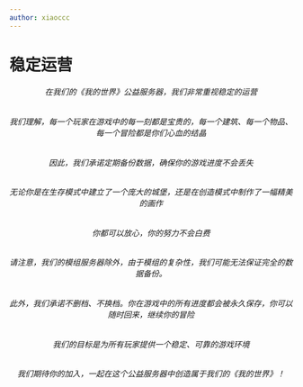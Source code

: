 ```yaml
---
author: xiaoccc
---
```

# 稳定运营

###### <div align="center">在我们的《我的世界》公益服务器，我们非常重视稳定的运营</div>
###### <div align="center">我们理解，每一个玩家在游戏中的每一刻都是宝贵的，每一个建筑、每一个物品、每一个冒险都是你们心血的结晶</div>
###### <div align="center">因此，我们承诺定期备份数据，确保你的游戏进度不会丢失</div>
###### <div align="center">无论你是在生存模式中建立了一个庞大的城堡，还是在创造模式中制作了一幅精美的画作</div>
###### <div align="center">你都可以放心，你的努力不会白费</div>
###### <div align="center">请注意，我们的模组服务器除外，由于模组的复杂性，我们可能无法保证完全的数据备份。</div>
###### <div align="center" color="RED">此外，我们承诺不删档、不换档。你在游戏中的所有进度都会被永久保存，你可以随时回来，继续你的冒险</div>
###### <div align="center">我们的目标是为所有玩家提供一个稳定、可靠的游戏环境</div>
###### <div align="center">我们期待你的加入，一起在这个公益服务器中创造属于我们的《我的世界》！</div>